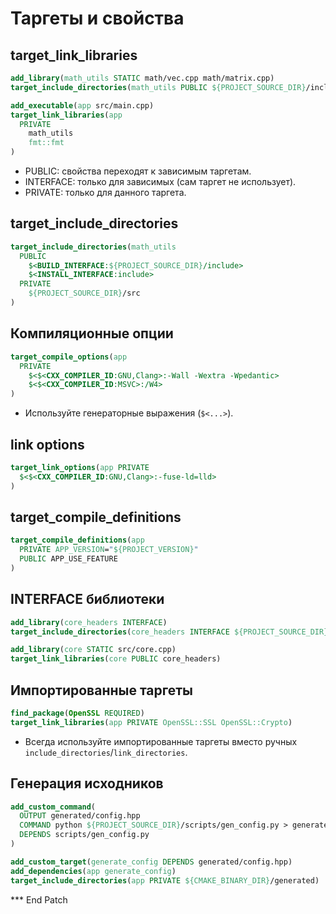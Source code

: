 # Таргеты и свойства

## target_link_libraries

```cmake
add_library(math_utils STATIC math/vec.cpp math/matrix.cpp)
target_include_directories(math_utils PUBLIC ${PROJECT_SOURCE_DIR}/include)

add_executable(app src/main.cpp)
target_link_libraries(app
  PRIVATE
    math_utils
    fmt::fmt
)
```

- PUBLIC: свойства переходят к зависимым таргетам.
- INTERFACE: только для зависимых (сам таргет не использует).
- PRIVATE: только для данного таргета.

## target_include_directories

```cmake
target_include_directories(math_utils
  PUBLIC
    $<BUILD_INTERFACE:${PROJECT_SOURCE_DIR}/include>
    $<INSTALL_INTERFACE:include>
  PRIVATE
    ${PROJECT_SOURCE_DIR}/src
)
```

## Компиляционные опции

```cmake
target_compile_options(app
  PRIVATE
    $<$<CXX_COMPILER_ID:GNU,Clang>:-Wall -Wextra -Wpedantic>
    $<$<CXX_COMPILER_ID:MSVC>:/W4>
)
```

- Используйте генераторные выражения (`$<...>`).

## link options

```cmake
target_link_options(app PRIVATE
  $<$<CXX_COMPILER_ID:GNU,Clang>:-fuse-ld=lld>
)
```

## target_compile_definitions

```cmake
target_compile_definitions(app
  PRIVATE APP_VERSION="${PROJECT_VERSION}"
  PUBLIC APP_USE_FEATURE
)
```

## INTERFACE библиотеки

```cmake
add_library(core_headers INTERFACE)
target_include_directories(core_headers INTERFACE ${PROJECT_SOURCE_DIR}/include)

add_library(core STATIC src/core.cpp)
target_link_libraries(core PUBLIC core_headers)
```

## Импортированные таргеты

```cmake
find_package(OpenSSL REQUIRED)
target_link_libraries(app PRIVATE OpenSSL::SSL OpenSSL::Crypto)
```

- Всегда используйте импортированные таргеты вместо ручных `include_directories`/`link_directories`.

## Генерация исходников

```cmake
add_custom_command(
  OUTPUT generated/config.hpp
  COMMAND python ${PROJECT_SOURCE_DIR}/scripts/gen_config.py > generated/config.hpp
  DEPENDS scripts/gen_config.py
)

add_custom_target(generate_config DEPENDS generated/config.hpp)
add_dependencies(app generate_config)
target_include_directories(app PRIVATE ${CMAKE_BINARY_DIR}/generated)
```
*** End Patch
